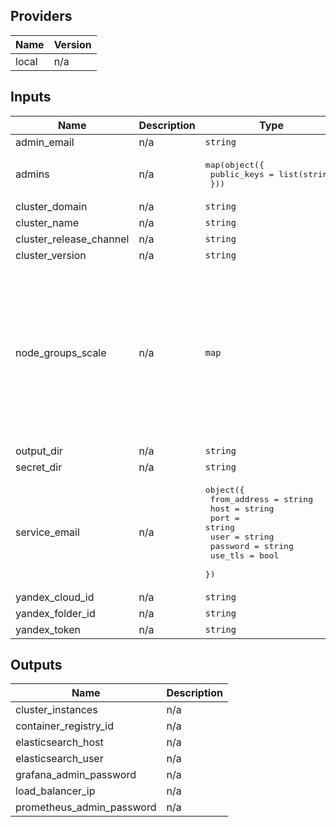 ## Providers

| Name | Version |
|------|---------|
| local | n/a |

## Inputs

| Name | Description | Type | Default | Required |
|------|-------------|------|---------|:-----:|
| admin\_email | n/a | `string` | n/a | yes |
| admins | n/a | <pre>map(object({<br>    public_keys = list(string)<br>  }))</pre> | n/a | yes |
| cluster\_domain | n/a | `string` | n/a | yes |
| cluster\_name | n/a | `string` | n/a | yes |
| cluster\_release\_channel | n/a | `string` | `"STABLE"` | no |
| cluster\_version | n/a | `string` | `"1.15"` | no |
| node\_groups\_scale | n/a | `map` | <pre>{<br>  "nfs": {<br>    "fixed_scale": 1<br>  },<br>  "service": {<br>    "fixed_scale": 3<br>  },<br>  "web": {<br>    "auto_scale": {<br>      "initial": 3,<br>      "max": 3,<br>      "min": 3<br>    }<br>  }<br>}</pre> | no |
| output\_dir | n/a | `string` | `"output"` | no |
| secret\_dir | n/a | `string` | `"secrets"` | no |
| service\_email | n/a | <pre>object({<br>    from_address = string<br>    host = string<br>    port = string<br>    user = string<br>    password = string<br>    use_tls = bool<br>  })</pre> | n/a | yes |
| yandex\_cloud\_id | n/a | `string` | n/a | yes |
| yandex\_folder\_id | n/a | `string` | n/a | yes |
| yandex\_token | n/a | `string` | n/a | yes |

## Outputs

| Name | Description |
|------|-------------|
| cluster\_instances | n/a |
| container\_registry\_id | n/a |
| elasticsearch\_host | n/a |
| elasticsearch\_user | n/a |
| grafana\_admin\_password | n/a |
| load\_balancer\_ip | n/a |
| prometheus\_admin\_password | n/a |

